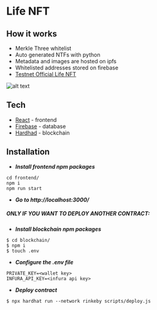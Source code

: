 # Life NFT

## How it works

- Merkle Three whitelist
- Auto generated NTFs with python 
- Metadata and images are hosted on ipfs
- Whitelisted addresses stored on firebase
- [Testnet Official Life NFT](https://testnets.opensea.io/collection/life-nft-official)

![alt text](https://i.imgur.com/Au9KLYn.png)

## Tech

- [React](https://reactjs.org/) - frontend
- [Firebase](https://firebase.google.com/) - database
- [Hardhad](https://hardhat.org/) - blockchain

## Installation
- ***Install frontend npm packages***
```
cd frontend/
npm i
npm run start
```
- ***Go to http://localhost:3000/***
##### ONLY IF YOU WANT TO DEPLOY ANOTHER CONTRACT:
- ***Install blockchain npm packages***
```
$ cd blockchain/
$ npm i
$ touch .env
```
- ***Configure the .env file***
```
PRIVATE_KEY=<wallet key>
INFURA_API_KEY=<infura api key>
```
- ***Deploy contract***
```
$ npx hardhat run --network rinkeby scripts/deploy.js
```
